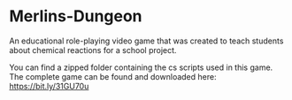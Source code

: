 # Merlins-Dungeon
An educational role-playing video game that was created to teach students about chemical reactions for a school project.

You can find a zipped folder containing the cs scripts used in this game.
The complete game can be found and downloaded here: https://bit.ly/31GU70u
